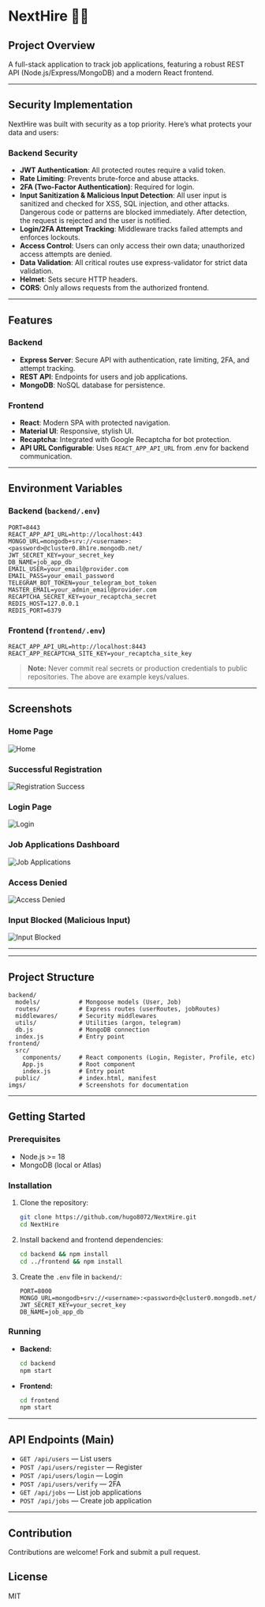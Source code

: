 ﻿# NextHire 📑💼

## Project Overview
A full-stack application to track job applications, featuring a robust REST API (Node.js/Express/MongoDB) and a modern React frontend.

---

## Security Implementation
NextHire was built with security as a top priority. Here’s what protects your data and users:

### Backend Security
- **JWT Authentication**: All protected routes require a valid token.
- **Rate Limiting**: Prevents brute-force and abuse attacks.
- **2FA (Two-Factor Authentication)**: Required for login.
- **Input Sanitization & Malicious Input Detection**: All user input is sanitized and checked for XSS, SQL injection, and other attacks. Dangerous code or patterns are blocked immediately. After detection, the request is rejected and the user is notified.
- **Login/2FA Attempt Tracking**: Middleware tracks failed attempts and enforces lockouts.
- **Access Control**: Users can only access their own data; unauthorized access attempts are denied.
- **Data Validation**: All critical routes use express-validator for strict data validation.
- **Helmet**: Sets secure HTTP headers.
- **CORS**: Only allows requests from the authorized frontend.


---

## Features
### Backend
- **Express Server**: Secure API with authentication, rate limiting, 2FA, and attempt tracking.
- **REST API**: Endpoints for users and job applications.
- **MongoDB**: NoSQL database for persistence.



### Frontend
- **React**: Modern SPA with protected navigation.
- **Material UI**: Responsive, stylish UI.
- **Recaptcha**: Integrated with Google Recaptcha for bot protection.
- **API URL Configurable**: Uses `REACT_APP_API_URL` from .env for backend communication.

---

## Environment Variables

### Backend (`backend/.env`)
```env
PORT=8443
REACT_APP_API_URL=http://localhost:443
MONGO_URL=mongodb+srv://<username>:<password>@cluster0.8h1re.mongodb.net/
JWT_SECRET_KEY=your_secret_key
DB_NAME=job_app_db
EMAIL_USER=your_email@provider.com
EMAIL_PASS=your_email_password
TELEGRAM_BOT_TOKEN=your_telegram_bot_token
MASTER_EMAIL=your_admin_email@provider.com
RECAPTCHA_SECRET_KEY=your_recaptcha_secret
REDIS_HOST=127.0.0.1
REDIS_PORT=6379
```

### Frontend (`frontend/.env`)
```env
REACT_APP_API_URL=http://localhost:8443
REACT_APP_RECAPTCHA_SITE_KEY=your_recaptcha_site_key
```

> **Note:** Never commit real secrets or production credentials to public repositories. The above are example keys/values.

---

## Screenshots

### Home Page
![Home](imgs/1.png)

### Successful Registration
![Registration Success](imgs/3.png)

### Login Page
![Login](imgs/4.png)

### Job Applications Dashboard
![Job Applications](imgs/10.png)

### Access Denied
![Access Denied](imgs/7.png)

### Input Blocked (Malicious Input)
![Input Blocked](imgs/9.png)

---



---

## Project Structure
```
backend/
  models/           # Mongoose models (User, Job)
  routes/           # Express routes (userRoutes, jobRoutes)
  middlewares/      # Security middlewares
  utils/            # Utilities (argon, telegram)
  db.js             # MongoDB connection
  index.js          # Entry point
frontend/
  src/
    components/     # React components (Login, Register, Profile, etc)
    App.js          # Root component
    index.js        # Entry point
  public/           # index.html, manifest
imgs/               # Screenshots for documentation
```

---

## Getting Started
### Prerequisites
- Node.js >= 18
- MongoDB (local or Atlas)

### Installation
1. Clone the repository:
    ```sh
    git clone https://github.com/hugo8072/NextHire.git
    cd NextHire
    ```
2. Install backend and frontend dependencies:
    ```sh
    cd backend && npm install
    cd ../frontend && npm install
    ```
3. Create the `.env` file in `backend/`:
    ```dotenv
    PORT=8000
    MONGO_URL=mongodb+srv://<username>:<password>@cluster0.mongodb.net/
    JWT_SECRET_KEY=your_secret_key
    DB_NAME=job_app_db
    ```

### Running
- **Backend:**
    ```sh
    cd backend
    npm start
    ```
- **Frontend:**
    ```sh
    cd frontend
    npm start
    ```

---

## API Endpoints (Main)
- `GET /api/users` — List users
- `POST /api/users/register` — Register
- `POST /api/users/login` — Login
- `POST /api/users/verify` — 2FA
- `GET /api/jobs` — List job applications
- `POST /api/jobs` — Create job application

---

## Contribution
Contributions are welcome! Fork and submit a pull request.

## License
MIT




